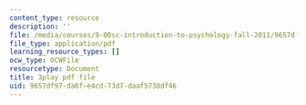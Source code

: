 ```yaml
---
content_type: resource
description: ''
file: /media/courses/9-00sc-introduction-to-psychology-fall-2011/9657df97da6fe4cd73d7daaf5738df46_vf1U3Nt3HQk.pdf
file_type: application/pdf
learning_resource_types: []
ocw_type: OCWFile
resourcetype: Document
title: 3play pdf file
uid: 9657df97-da6f-e4cd-73d7-daaf5738df46
---
```

